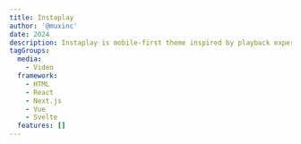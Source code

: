 ```yaml
---
title: Instaplay
author: '@muxinc'
date: 2024
description: Instaplay is mobile-first theme inspired by playback experiences you can find in popular social media apps.
tagGroups:
  media: 
    - Video
  framework:
    - HTML
    - React
    - Next.js
    - Vue
    - Svelte
  features: []
---
```

